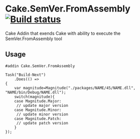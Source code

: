 # Cake.SemVer.FromAssembly [![Build status](https://ci.appveyor.com/api/projects/status/8de3t84iae9utkcd/branch/master?svg=true)](https://ci.appveyor.com/project/wallymathieu/semver-fromassembly/branch/master)

Cake Addin that exends Cake with ability to execute the SemVer.FromAssembly tool

## Usage 

```
#addin Cake.SemVer.FromAssembly
```

```
Task("Build-Next")
    .Does(() =>
{
    var magnitude=Magnitude("./packages/NAME/45/NAME.dll", "NAME/bin/Debug/NAME.dll");
    switch(magnitude){
    case Magnitude.Major:
     // update major version
    case Magnitude.Minor:
     // update minor version
    case Magnitude.Patch:
     // update patch version
    }
});
```
